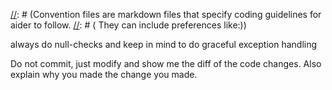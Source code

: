 [//]: # (Convention files are markdown files that specify coding guidelines for aider to follow.
[//]: # ( They can include preferences like:&#41;)

[//]: # ()
[//]: # (Coding style rules)
always do null-checks and keep in mind to do graceful exception handling

[//]: # (Preferred libraries and packages)

[//]: # (Type hint requirements)

[//]: # (Testing conventions)

[//]: # (Documentation standards)

[//]: # (Other)
Do not commit, just modify and show me the diff of the code changes.
Also explain why you made the change you made.

